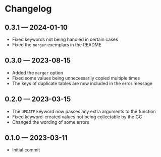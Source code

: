 # Changelog

## 0.3.1 — 2024-01-10
* Fixed keywords not being handled in certain cases
* Fixed the `merger` exemplars in the README

## 0.3.0 — 2023-08-15
* Added the `merger` option
* Fixed some values being unnecessarily copied multiple times
* The keys of duplicate tables are now included in the error message

## 0.2.0 — 2023-03-15
* The `UPDATE` keyword now passes any extra arguments to the function
* Fixed keyword-created values not being collectable by the GC
* Changed the wording of some errors

## 0.1.0 — 2023-03-11
* Initial commit
